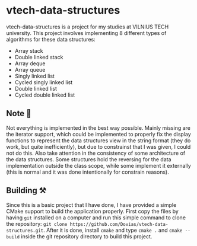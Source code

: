 # vtech-data-structures
vtech-data-structures is a project for my studies at VILNIUS TECH university. This project involves implementing 8 different types of algorithms for these data structures:
- Array stack
- Double linked stack
- Array deque
- Array queue
- Singly linked list
- Cycled singly linked list
- Double linked list
- Cycled double linked list

## Note 📝
Not everything is implemented in the best way possible. Mainly missing are the iterator support, which could be implemented to properly fix the display functions to represent
the data structures view in the string format (they do work, but quite inefficiently), but due to constrainst that I was given, I could not do this. Also take attention in the
consistency of some architecture of the data structures. Some structures hold the reversing for the data implementation outside the class scope, while some implement it externally
(this is normal and it was done intentionally for constrain reasons).

## Building ⚒️
Since this is a basic project that I have done, I have provided a simple CMake support to build the application properly. First copy the files by having ``git`` installed on
a computer and run this simple command to clone the repository: ``git clone https://github.com/Dovias/vtech-data-structures.git``. After it is done, install ``cmake`` 
and type  ``cmake .`` and ``cmake --build`` inside the git repository directory to build this project.

